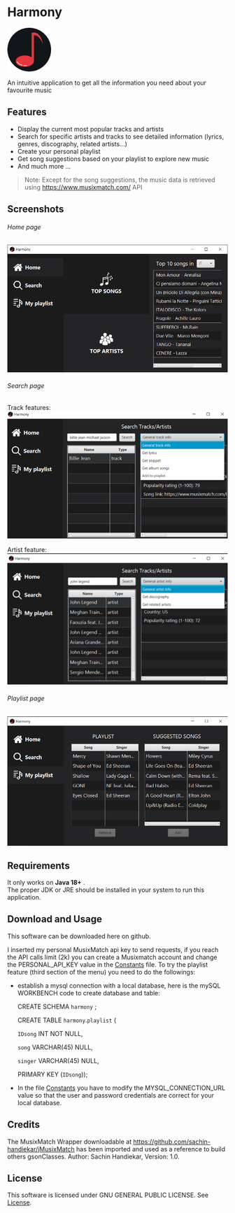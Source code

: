 # Harmony
<img src="src/main/resources/com/gmantovi/harmony/icons/harmony_icon.png" width="100" height="100">

An intuitive application to get all the information you need about your favourite music

## Features
- Display the current most popular tracks and artists
- Search for specific artists and tracks to see detailed information (lyrics, genres, discography, related artists...)
- Create your personal playlist
- Get song suggestions based on your playlist to explore new music
- And much more ...

>Note: Except for the song suggestions, the music data is retrieved using https://www.musixmatch.com/ API

## Screenshots

###### Home page
![Alt text](src/main/resources/com/gmantovi/harmony/screenshots/homePage.png?raw=true "HomePage")

###### Search page
Track features:
![Alt text](src/main/resources/com/gmantovi/harmony/screenshots/searchTrackPage.png?raw=true "SearchPage")

Artist feature:
![Alt text](src/main/resources/com/gmantovi/harmony/screenshots/searchArtistPage.png?raw=true "SearchPage")

###### Playlist page
![Alt text](src/main/resources/com/gmantovi/harmony/screenshots/playlistPage.png?raw=true "PlaylistPage")



## Requirements
It only works on **Java 18+** .    
The proper JDK or JRE should be installed in your system to run this application.

## Download and Usage
This software can be downloaded here on github.

I inserted my personal MusixMatch api key to send requests, if you reach the API calls limit (2k) you can create a Musixmatch account and 
change the PERSONAL_API_KEY value in the [Constants](src/main/java/com/gmantovi/harmony/config/Constants.java) file.
To try the playlist feature (third section of the menu) you need to do the followings:
- establish a mysql connection with a local database, here is the mySQL WORKBENCH code to create database and table:
  
  CREATE SCHEMA `harmony` ;

  CREATE TABLE `harmony`.`playlist` (

  `IDsong` INT NOT NULL,

  `song` VARCHAR(45) NULL,

  `singer` VARCHAR(45) NULL,

  PRIMARY KEY (`IDsong`));


- In the file [Constants](src/main/java/com/gmantovi/harmony/config/Constants.java) you have to modify the MYSQL_CONNECTION_URL
  value so that the user and password credentials are correct for your local database.


## Credits
The MusixMatch Wrapper downloadable at https://github.com/sachin-handiekar/jMusixMatch has been imported and used as a reference to build others gsonClasses.
Author: Sachin Handiekar,
Version: 1.0.
## License
This software is licensed under GNU GENERAL PUBLIC LICENSE.
See [License](LICENSE).

